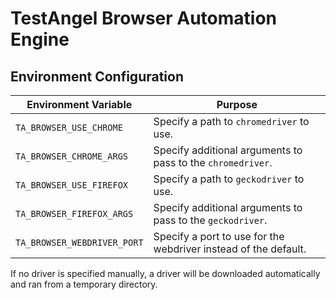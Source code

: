 # TestAngel Browser Automation Engine

## Environment Configuration

Environment Variable | Purpose
---------------------|--------
`TA_BROWSER_USE_CHROME` | Specify a path to `chromedriver` to use.
`TA_BROWSER_CHROME_ARGS` | Specify additional arguments to pass to the `chromedriver`.
`TA_BROWSER_USE_FIREFOX` | Specify a path to `geckodriver` to use.
`TA_BROWSER_FIREFOX_ARGS` | Specify additional arguments to pass to the `geckodriver`.
`TA_BROWSER_WEBDRIVER_PORT` | Specify a port to use for the webdriver instead of the default.

If no driver is specified manually, a driver will be downloaded automatically and ran from a temporary directory.
